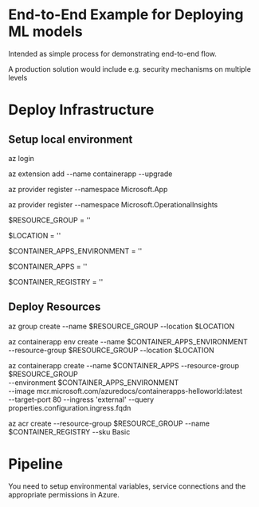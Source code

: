 # End-to-End Example for Deploying ML models
Intended as simple process for demonstrating end-to-end flow.

A production solution would include e.g. security mechanisms on multiple levels

# Deploy Infrastructure
## Setup local environment
az login

az extension add --name containerapp --upgrade

az provider register --namespace Microsoft.App

az provider register --namespace Microsoft.OperationalInsights


$RESOURCE_GROUP = ''

$LOCATION = ''

$CONTAINER_APPS_ENVIRONMENT = ''

$CONTAINER_APPS = ''

$CONTAINER_REGISTRY = ''



## Deploy Resources

az group create --name $RESOURCE_GROUP --location $LOCATION

az containerapp env create --name $CONTAINER_APPS_ENVIRONMENT \
    --resource-group $RESOURCE_GROUP --location $LOCATION

az containerapp create --name $CONTAINER_APPS --resource-group $RESOURCE_GROUP \
    --environment $CONTAINER_APPS_ENVIRONMENT \
    --image mcr.microsoft.com/azuredocs/containerapps-helloworld:latest \
    --target-port 80 --ingress 'external' --query properties.configuration.ingress.fqdn

az acr create --resource-group $RESOURCE_GROUP --name $CONTAINER_REGISTRY --sku Basic

# Pipeline
You need to setup environmental variables, service connections and the appropriate permissions in Azure. 
